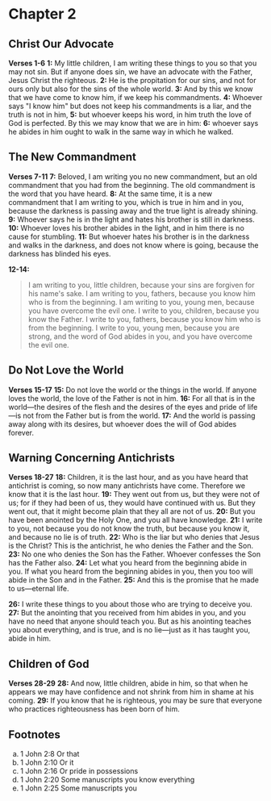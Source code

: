 # Chapter 2

## Christ Our Advocate

**Verses 1-6**
**1:** My little children, I am writing these things to you so that you may not sin. But if anyone does sin, we have an advocate with the Father, Jesus Christ the righteous.
**2:** He is the propitation for our sins, and not for ours only but also for the sins of the whole world.
**3:** And by this we know that we have come to know him, if we keep his commandments.
**4:** Whoever says "I know him" but does not keep his commandments is a liar, and the truth is not in him,
**5:** but whoever keeps his word, in him truth the love of God is perfected. By this we may know that we are in him:
**6:** whoever says he abides in him ought to walk in the same way in which he walked.

## The New Commandment

**Verses 7-11**
**7:** Beloved, I am writing you no new commandment, but an old commandment that you had from the beginning. The old commandment is the word that you have heard.
**8:** At the same time, it is a new commandment that I am writing to you, which is true in him and in you, because the darkness is passing away and the true light is already shining.
**9:** Whoever says he is in the light and hates his brother is still in darkness.
**10:** Whoever loves his brother abides in the light, and in him there is no cause for stumbling.
**11:** But whoever hates his brother is in the darkness and walks in the darkness, and does not know where is going, because the darkness has blinded his eyes.

**12-14:**
> I am writing to you, little children,
> because your sins are forgiven for his name's sake.
> I am writing to you, fathers,
> because you know him who is from the beginning.
> I am writing to you, young men,
> because you have overcome the evil one.
> I write to you, children,
> because you know the Father.
> I write to you, fathers,
> because you know him who is from the beginning.
> I write to you, young men,
> because you are strong,
> and the word of God abides in you,
> and you have overcome the evil one.

## Do Not Love the World

**Verses 15-17**
**15:** Do not love the world or the things in the world. If anyone loves the world, the love of the Father is not in him.
**16:** For all that is in the world—the desires of the flesh and the desires of the eyes and pride of life—is not from the Father but is from the world.
**17:** And the world is passing away along with its desires, but whoever does the will of God abides forever.

## Warning Concerning Antichrists

**Verses 18-27**
**18:** Children, it is the last hour, and as you have heard that antichrist is coming, so now many antichrists have come. Therefore we know that it is the last hour.
**19:** They went out from us, but they were not of us; for if they had been of us, they would have continued with us. But they went out, that it might become plain that they all are not of us.
**20:** But you have been anointed by the Holy One, and you all have knowledge.
**21:** I write to you, not because you do not know the truth, but because you know it, and because no lie is of truth.
**22:** Who is the liar but who denies that Jesus is the Christ? This is the antichrist, he who denies the Father and the Son.
**23:** No one who denies the Son has the Father. Whoever confesses the Son has the Father also.
**24:** Let what you heard from the beginning abide in you. If what you heard from the beginning abides in you, then you too will abide in the Son and in the Father.
**25:** And this is the promise that he made to us—eternal life.

**26:** I write these things to you about those who are trying to deceive you.
**27:** But the anointing that you received from him abides in you, and you have no need that anyone should teach you. But as his anointing teaches you about everything, and is true, and is no lie—just as it has taught you, abide in him.

## Children of God

**Verses 28-29**
**28:** And now, little children, abide in him, so that when he appears we may have confidence and not shrink from him in shame at his coming.
**29:** If you know that he is righteous, you may be sure that everyone who practices righteousness has been born of him.

## Footnotes

<ol type='a'>
	<li>1 John 2:8 Or that</li>
	<li>1 John 2:10 Or it</li>
	<li>1 John 2:16 Or pride in possessions</li>
	<li>1 John 2:20 Some manuscripts you know everything</li>
	<li>1 John 2:25 Some manuscripts you</li>
</ol>
